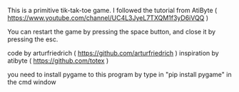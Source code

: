 This is a primitive tik-tak-toe game. I followed the tutorial
from AtiByte ( https://www.youtube.com/channel/UC4L3JyeL7TXQM1f3yD6iVQQ )

You can restart the game by pressing the space button,
and close it by pressing the esc.

code by arturfriedrich ( https://github.com/arturfriedrich )
inspiration by atibyte ( https://github.com/totex )

you need to install pygame to this program by type in "pip install pygame" in the cmd window
